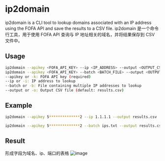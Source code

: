 # ip2domain

ip2domain is a CLI tool to lookup domains associated with an IP address using the FOFA API and save the results to a CSV file.
ip2domain 是一个命令行工具，用于使用 FOFA API 查询与 IP 地址相关的域名，并将结果保存到 CSV 文件中。

## Usage

```sh
ip2domain --apikey <FOFA_API_KEY> --ip <IP_ADDRESS> --output <OUTPUT_CSV_FILE>
ip2domain --apikey <FOFA_API_KEY> --batch <BATCH_FILE> --output <OUTPUT_CSV_FILE>
--apikey or -k: FOFA API key (required)
--ip or -i: IP address to lookup
--batch or -b: File containing multiple IP addresses to lookup
--output or -o: Output CSV file (default: results.csv)
````

## Example

```sh
ip2domain --apikey 5**************2 --ip 1.1.1.1 --output results.csv

ip2domain --apikey 5**************2 --batch ips.txt --output results.csv

```

## Result

形成字段为域名、ip、端口的表格
![image](https://github.com/user-attachments/assets/de9b2026-6719-4a17-869b-904704fc170f)
